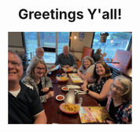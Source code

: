 <h1 style="text-align:center">Greetings Y'all!</h1>

<div style="text-align:center;"><img src="/assets/images/double_firsts.jpeg" alt="The Lattimore Double Firsts" width="50% height="50% title="Lattimore Double Firsts"/></div>

